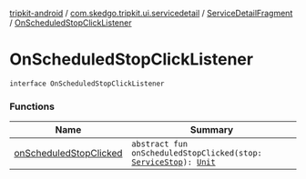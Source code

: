 [tripkit-android](../../../index.md) / [com.skedgo.tripkit.ui.servicedetail](../../index.md) / [ServiceDetailFragment](../index.md) / [OnScheduledStopClickListener](./index.md)

# OnScheduledStopClickListener

`interface OnScheduledStopClickListener`

### Functions

| Name | Summary |
|---|---|
| [onScheduledStopClicked](on-scheduled-stop-clicked.md) | `abstract fun onScheduledStopClicked(stop: `[`ServiceStop`](../../../com.skedgo.android.common.model/-service-stop/index.md)`): `[`Unit`](https://kotlinlang.org/api/latest/jvm/stdlib/kotlin/-unit/index.html) |
